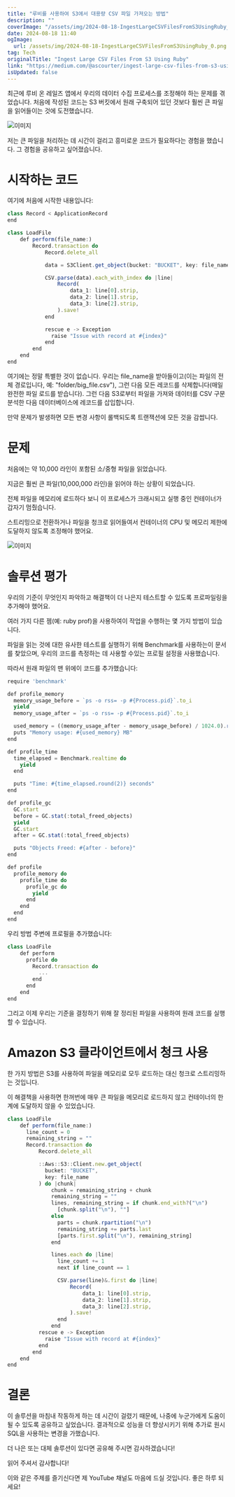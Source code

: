 ```yaml
---
title: "루비를 사용하여 S3에서 대용량 CSV 파일 가져오는 방법"
description: ""
coverImage: "/assets/img/2024-08-18-IngestLargeCSVFilesFromS3UsingRuby_0.png"
date: 2024-08-18 11:40
ogImage: 
  url: /assets/img/2024-08-18-IngestLargeCSVFilesFromS3UsingRuby_0.png
tag: Tech
originalTitle: "Ingest Large CSV Files From S3 Using Ruby"
link: "https://medium.com/@ascourter/ingest-large-csv-files-from-s3-using-ruby-7113cd3d3142"
isUpdated: false
---
```



최근에 루비 온 레일즈 앱에서 우리의 데이터 수집 프로세스를 조정해야 하는 문제를 겪었습니다. 처음에 작성된 코드는 S3 버킷에서 원래 구축되어 있던 것보다 훨씬 큰 파일을 읽어들이는 것에 도전했습니다.

![이미지](/assets/img/2024-08-18-IngestLargeCSVFilesFromS3UsingRuby_0.png)

저는 큰 파일을 처리하는 데 시간이 걸리고 흥미로운 코드가 필요하다는 경험을 했습니다. 그 경험을 공유하고 싶어졌습니다.

# 시작하는 코드

<div class="content-ad"></div>

여기에 처음에 시작한 내용입니다:

```js
class Record < ApplicationRecord
end

class LoadFile
    def perform(file_name:)
        Record.transaction do 
            Record.delete_all

            data = S3Client.get_object(bucket: "BUCKET", key: file_name).body

            CSV.parse(data).each_with_index do |line|
                Record(
                    data_1: line[0].strip,
                    data_2: line[1].strip,
                    data_3: line[2].strip,
                ).save!
            end

            rescue e -> Exception
              raise "Issue with record at #{index}"
            end
        end
    end
end
```

여기에는 정말 특별한 것이 없습니다. 우리는 file_name을 받아들이고(이는 파일의 전체 경로입니다, 예: "folder/big_file.csv"), 그런 다음 모든 레코드를 삭제합니다(매일 완전한 파일 로드를 받습니다). 그런 다음 S3로부터 파일을 가져와 데이터를 CSV 구문 분석한 다음 데이터베이스에 레코드를 삽입합니다.

만약 문제가 발생하면 모든 변경 사항이 롤백되도록 트랜잭션에 모든 것을 감쌉니다.

<div class="content-ad"></div>

# 문제

처음에는 약 10,000 라인이 포함된 소/중형 파일을 읽었습니다.

지금은 훨씬 큰 파일(10,000,000 라인)을 읽어야 하는 상황이 되었습니다.

전체 파일을 메모리에 로드하다 보니 이 프로세스가 크래시되고 실행 중인 컨테이너가 갑자기 멈췄습니다.

<div class="content-ad"></div>

스트리밍으로 전환하거나 파일을 청크로 읽어들여서 컨테이너의 CPU 및 메모리 제한에 도달하지 않도록 조정해야 했어요.

![이미지](/assets/img/2024-08-18-IngestLargeCSVFilesFromS3UsingRuby_1.png)

# 솔루션 평가

우리의 기준이 무엇인지 파악하고 해결책이 더 나은지 테스트할 수 있도록 프로파일링을 추가해야 했어요.

<div class="content-ad"></div>

여러 가지 다른 젬(예: ruby prof)을 사용하여이 작업을 수행하는 몇 가지 방법이 있습니다.

파일을 읽는 것에 대한 유사한 테스트를 실행하기 위해 Benchmark를 사용하는이 문서를 찾았으며, 우리의 코드를 측정하는 데 사용할 수있는 프로필 설정을 사용했습니다.

따라서 원래 파일의 맨 위에이 코드를 추가했습니다:

```js
require 'benchmark'

def profile_memory
  memory_usage_before = `ps -o rss= -p #{Process.pid}`.to_i
  yield
  memory_usage_after = `ps -o rss= -p #{Process.pid}`.to_i

  used_memory = ((memory_usage_after - memory_usage_before) / 1024.0).round(2)
  puts "Memory usage: #{used_memory} MB"
end

def profile_time
  time_elapsed = Benchmark.realtime do
    yield
  end

  puts "Time: #{time_elapsed.round(2)} seconds"
end

def profile_gc
  GC.start
  before = GC.stat(:total_freed_objects)
  yield
  GC.start
  after = GC.stat(:total_freed_objects)

  puts "Objects Freed: #{after - before}"
end

def profile
  profile_memory do 
    profile_time do 
      profile_gc do
        yield
      end
    end 
  end 
end
```

<div class="content-ad"></div>

우리 방법 주변에 프로필을 추가했습니다:

```js
class LoadFile
    def perform
      profile do
        Record.transaction do 
          ...
        end
      end
    end
end
```

그리고 이제 우리는 기준을 결정하기 위해 잘 정리된 파일을 사용하여 원래 코드를 실행할 수 있습니다.

# Amazon S3 클라이언트에서 청크 사용

<div class="content-ad"></div>

한 가지 방법은 S3를 사용하여 파일을 메모리로 모두 로드하는 대신 청크로 스트리밍하는 것입니다.

이 해결책을 사용하면 한꺼번에 매우 큰 파일을 메모리로 로드하지 않고 컨테이너의 한계에 도달하지 않을 수 있었습니다.

```js
class LoadFile
    def perform(file_name:)
      line_count = 0
      remaining_string = ""
      Record.transaction do 
          Record.delete_all

          ::Aws::S3::Client.new.get_object(
            bucket: "BUCKET",
            key: file_name
          ) do |chunk|
              chunk = remaining_string + chunk
              remaining_string = ""
              lines, remaining_string = if chunk.end_with?("\n")
                [chunk.split("\n"), ""]
              else
                parts = chunk.rpartition("\n")
                remaining_string += parts.last
                [parts.first.split("\n"), remaining_string]
              end

              lines.each do |line|
                line_count += 1
                next if line_count == 1

                CSV.parse(line)&.first do |line|
                    Record(
                        data_1: line[0].strip,
                        data_2: line[1].strip,
                        data_3: line[2].strip,
                    ).save!
                end
              end
          rescue e -> Exception
            raise "Issue with record at #{index}"
          end
        end
    end
end
```

# 결론

<div class="content-ad"></div>

이 솔루션을 마침내 작동하게 하는 데 시간이 걸렸기 때문에, 나중에 누군가에게 도움이 될 수 있도록 공유하고 싶었습니다. 결과적으로 성능을 더 향상시키기 위해 추가로 원시 SQL을 사용하는 변경을 가했습니다.

더 나은 또는 대체 솔루션이 있다면 공유해 주시면 감사하겠습니다!

읽어 주셔서 감사합니다!

이와 같은 주제를 즐기신다면 제 YouTube 채널도 마음에 드실 것입니다. 좋은 하루 되세요!